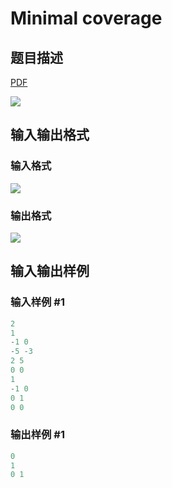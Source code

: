 # Minimal coverage

## 题目描述

[problemUrl]: https://uva.onlinejudge.org/index.php?option=com_onlinejudge&Itemid=8&category=12&page=show_problem&problem=961

[PDF](https://uva.onlinejudge.org/external/100/p10020.pdf)

![](https://cdn.luogu.com.cn/upload/vjudge_pic/UVA10020/798eccffc3db2f324d93a32a298c81a12e2d83bd.png)

## 输入输出格式

### 输入格式

![](https://cdn.luogu.com.cn/upload/vjudge_pic/UVA10020/782e0a74ef12130d1c4495b641f389f145df7e7f.png)

### 输出格式

![](https://cdn.luogu.com.cn/upload/vjudge_pic/UVA10020/a9e86c461a5f1b1d893828d2d88218709b579b7b.png)

## 输入输出样例

### 输入样例 #1

```cpp
2
1
-1 0
-5 -3
2 5
0 0
1
-1 0
0 1
0 0
```


### 输出样例 #1

```cpp
0
1
0 1
```


